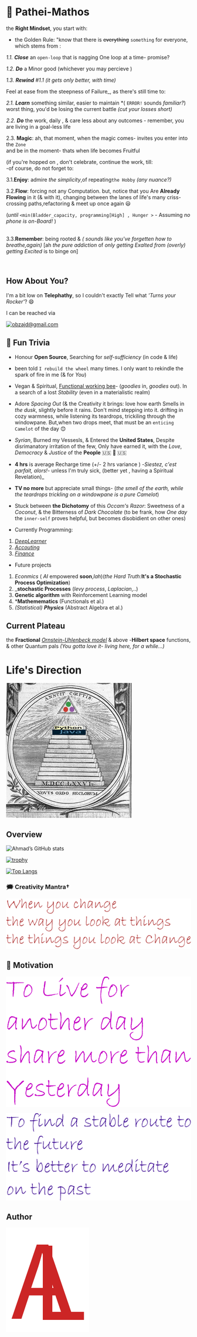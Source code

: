 # 🐉 Pathei-Mathos

the __Right Mindset__, you start with: <br />
- the Golden Rule: "know that there is ~~everything~~ `something` for everyone, which stems from :<br />

*1.1. **Close*** an `open-loop`  that is nagging One loop at a time- promise? <br/>

*1.2. **Do*** a Minor good (whichever you may percieve ) <br/>

_1.3. **Rewind**_ _#1.1_ _(it gets only better, with time)_ <br/>

Feel at ease from the steepness of Failure_, as there's still time to:

_2.1. **Learn**_ something similar, easier to maintain  *( `ERROR!` sounds *familiar?*) worst thing, you'd be losing the current battle _(cut your losses short)_ <br />

_2.2. **Do**_ the work, daily , & care less about any outcomes - remember, you are living in a goal-less life <br />

2.3. **Magic**: ah, that moment, when the magic comes- invites you  enter into the `Zone` <br />
and be in the moment- thats when life becomes Fruitful 

(if you're hopped on , don't celebrate, continue the work, till: <br />
-of course, do not forget to:<br />

3.1.**Enjoy**: admire _the simplicity_,of repeating`the Hobby` *(any nuance?)*<br />

3.2.**Flow**:  forcing not any  Computation. but, notice that you Are **Already Flowing** in it (& with it), 
changing between the lanes of life's many criss-crossing paths,refactoring & meet up once again 😃 <br />

(*until* `<min(Bladder_capacity, programming[High] , Hunger >` - Assuming *no phone is on-Board!* )<br /> <br />

3.3.**Remember**: being rooted & _( sounds like you've forgetten how to breathe,again)_
 [ah *the pure addiction* of *only getting Exalted from (overly) getting Excited* is to binge on]<br/>

<br/>
  
## How About You?

I'm a bit low on **Telephathy**, so I couldn't exactly Tell what _'Turns your Rocker'_? 😄

I can be reached via

[![obzajd@gmail.com](https://img.shields.io/badge/Gmail-D14836?style=for-the-badge&logo=gmail&logoColor=white)](mailto:obzajd@gmail.com)

  
## 🎉 Fun Trivia

- Honour **Open Source**, Searching for _self-sufficiency_
(in code & life)

- been told `I rebuild the wheel` many times. I only want to rekindle the spark of fire in me (& for *You*)

- Vegan & Spiritual, [Functional working bee]()- (_goodies_ in, _goodies_ out). In a search of a lost _Stability_ (even in a materialistic realm) 

- Adore _Spacing Out_ (&  the Creativity it brings:
love how earth Smells in _the dusk_, slightly before it rains. Don't mind stepping into it. drifting in cozy warmness, while listening its teardrops, trickiling through the windowpane. But,when two drops meet, that must be an `enticing Camelot` of the day 😊

- _Syrian_, Burned my Vessesls, & Entered the **United States**, Despite disrimanatory irritation of the few,
Only have earned it,
with the _Love_, _Democracy_ & _Justice_ of the **People**  &#x1F1FA;&#x1F1F8; 🤠 🇺🇸

- **4 hrs** is average Recharge time (+/- 2 hrs variance ) -_Siestez, c'est parfait, alors!_- unless I'm truly sick, (better yet , having a Spiritual Revelation)_

- **TV no more** but appreciate small things-  (_the smell of the earth, while the teardrops trickling on a windowpane is a pure Camelot_)

- Stuck between **the Dichotomy** of this _Occam's Razor_: Sweetness of a _Coconut_, & the Bitterness of _Dark Chocolate_ (to be frank, how *One day*  the `inner-self` proves helpful, but  becomes disobidient on other ones)

- Currently Programming: 
1. [*DeepLearner*](https://github.com/adamwillisXanax/DeepLearner)
2. [_Accouting_](https://github.com/adamwillisXanax/Thee-accountant) 
3. [_Finance_](https://github.com/adamwillisXanax/SolvencyPredictor/blob/main/README.md)


- Future projects 
1. _Econmics_ ( _AI_ empowered **soon**,_lah_)(_the Hard Truth:_**It's a Stochastic Process Optimization**)
2. _**stochastic Processes** (_levy process_, _Laplacian_,..)
3. **Genetic algorithm** with Reinforcement Learning model
4. ***Mathemematics** (Functionals  et al.)
5. _(Statistical) **Physics**_ (Abstract Algebra et al.)
## Current Plateau
the **Fractional** [_Ornstein-Uhlenbeck model_](https://scholar.google.com/scholar?hl=en&as_sdt=0%2C9&q=Fractional+Ornstein-Uhlenbeck+model&btnG=)  & above
-**Hilbert space** functions, & other Quantum pals 
_(You gotta love it- living here,  for a while...)_

# Life's Direction

[![newJuliaOrder](Assets/newJuliaOrder.png)](Assets/newJuliaOrder.png)

## Overview
![Ahmad’s GitHub stats](https://github-readme-stats.vercel.app/api?username=adamwillisXanax&show_icons=true&theme)

[![trophy](https://github-profile-trophy.vercel.app/?username=adamwillisXanax)
](https://github-profile-trophy.vercel.app/?username=adamwillisXanax)


[![Top Langs](https://github-readme-stats.vercel.app/api/top-langs/?username=adamwillisXanax&hide=kotlin&layout=compact)](https://github-readme-stats.vercel.app/api/top-langs/?username=adamwillisXanax&hide=kotlin&layout=compact)

### &#x1F5EF; Creativity Mantra†

[![quote1](Assets/quote1.png)](Assets/quote1.png)

## &#x1F31F; Motivation

[![quote2](Assets/quote2.png)](Assets/quote2.png)

[![quote3](Assets/quote3.png)](Assets/quote3.png)

## Author

[![Logo](Assets/logo.png)
](https://github.com/adamwillisXanax/adamwillisXanax)
